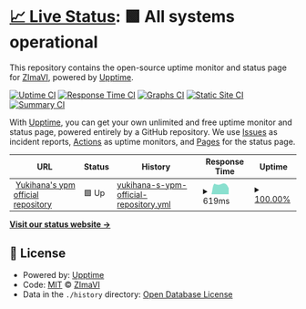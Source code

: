 # [📈 Live Status](https://zimavi.github.io/uptime-webs): <!--live status--> **🟩 All systems operational**

This repository contains the open-source uptime monitor and status page for [ZImaVI](https://zimavi.github.io/uptime-webs), powered by [Upptime](https://github.com/upptime/upptime).

[![Uptime CI](https://github.com/zimavi/uptime-webs/workflows/Uptime%20CI/badge.svg)](https://github.com/zimavi/uptime-webs/actions?query=workflow%3A%22Uptime+CI%22)
[![Response Time CI](https://github.com/zimavi/uptime-webs/workflows/Response%20Time%20CI/badge.svg)](https://github.com/zimavi/uptime-webs/actions?query=workflow%3A%22Response+Time+CI%22)
[![Graphs CI](https://github.com/zimavi/uptime-webs/workflows/Graphs%20CI/badge.svg)](https://github.com/zimavi/uptime-webs/actions?query=workflow%3A%22Graphs+CI%22)
[![Static Site CI](https://github.com/zimavi/uptime-webs/workflows/Static%20Site%20CI/badge.svg)](https://github.com/zimavi/uptime-webs/actions?query=workflow%3A%22Static+Site+CI%22)
[![Summary CI](https://github.com/zimavi/uptime-webs/workflows/Summary%20CI/badge.svg)](https://github.com/zimavi/uptime-webs/actions?query=workflow%3A%22Summary+CI%22)

With [Upptime](https://upptime.js.org), you can get your own unlimited and free uptime monitor and status page, powered entirely by a GitHub repository. We use [Issues](https://github.com/zimavi/uptime-webs/issues) as incident reports, [Actions](https://github.com/zimavi/uptime-webs/actions) as uptime monitors, and [Pages](https://zimavi.github.io/uptime-webs) for the status page.

<!--start: status pages-->
<!-- This summary is generated by Upptime (https://github.com/upptime/upptime) -->
<!-- Do not edit this manually, your changes will be overwritten -->
<!-- prettier-ignore -->
| URL | Status | History | Response Time | Uptime |
| --- | ------ | ------- | ------------- | ------ |
| <img alt="" src="https://icons.duckduckgo.com/ip3/null.ico" height="13"> [Yukihana's ypm official repository](yukihana.zimavi.top/repository.json) | 🟩 Up | [yukihana-s-ypm-official-repository.yml](https://github.com/zimavi/uptime-webs/commits/HEAD/history/yukihana-s-ypm-official-repository.yml) | <details><summary><img alt="Response time graph" src="./graphs/yukihana-s-ypm-official-repository/response-time-week.png" height="20"> 619ms</summary><br><a href="https://status.zimavi.top/history/yukihana-s-ypm-official-repository"><img alt="Response time 625" src="https://img.shields.io/endpoint?url=https%3A%2F%2Fraw.githubusercontent.com%2Fzimavi%2Fuptime-webs%2FHEAD%2Fapi%2Fyukihana-s-ypm-official-repository%2Fresponse-time.json"></a><br><a href="https://status.zimavi.top/history/yukihana-s-ypm-official-repository"><img alt="24-hour response time 438" src="https://img.shields.io/endpoint?url=https%3A%2F%2Fraw.githubusercontent.com%2Fzimavi%2Fuptime-webs%2FHEAD%2Fapi%2Fyukihana-s-ypm-official-repository%2Fresponse-time-day.json"></a><br><a href="https://status.zimavi.top/history/yukihana-s-ypm-official-repository"><img alt="7-day response time 619" src="https://img.shields.io/endpoint?url=https%3A%2F%2Fraw.githubusercontent.com%2Fzimavi%2Fuptime-webs%2FHEAD%2Fapi%2Fyukihana-s-ypm-official-repository%2Fresponse-time-week.json"></a><br><a href="https://status.zimavi.top/history/yukihana-s-ypm-official-repository"><img alt="30-day response time 615" src="https://img.shields.io/endpoint?url=https%3A%2F%2Fraw.githubusercontent.com%2Fzimavi%2Fuptime-webs%2FHEAD%2Fapi%2Fyukihana-s-ypm-official-repository%2Fresponse-time-month.json"></a><br><a href="https://status.zimavi.top/history/yukihana-s-ypm-official-repository"><img alt="1-year response time 625" src="https://img.shields.io/endpoint?url=https%3A%2F%2Fraw.githubusercontent.com%2Fzimavi%2Fuptime-webs%2FHEAD%2Fapi%2Fyukihana-s-ypm-official-repository%2Fresponse-time-year.json"></a></details> | <details><summary><a href="https://status.zimavi.top/history/yukihana-s-ypm-official-repository">100.00%</a></summary><a href="https://status.zimavi.top/history/yukihana-s-ypm-official-repository"><img alt="All-time uptime 99.82%" src="https://img.shields.io/endpoint?url=https%3A%2F%2Fraw.githubusercontent.com%2Fzimavi%2Fuptime-webs%2FHEAD%2Fapi%2Fyukihana-s-ypm-official-repository%2Fuptime.json"></a><br><a href="https://status.zimavi.top/history/yukihana-s-ypm-official-repository"><img alt="24-hour uptime 100.00%" src="https://img.shields.io/endpoint?url=https%3A%2F%2Fraw.githubusercontent.com%2Fzimavi%2Fuptime-webs%2FHEAD%2Fapi%2Fyukihana-s-ypm-official-repository%2Fuptime-day.json"></a><br><a href="https://status.zimavi.top/history/yukihana-s-ypm-official-repository"><img alt="7-day uptime 100.00%" src="https://img.shields.io/endpoint?url=https%3A%2F%2Fraw.githubusercontent.com%2Fzimavi%2Fuptime-webs%2FHEAD%2Fapi%2Fyukihana-s-ypm-official-repository%2Fuptime-week.json"></a><br><a href="https://status.zimavi.top/history/yukihana-s-ypm-official-repository"><img alt="30-day uptime 100.00%" src="https://img.shields.io/endpoint?url=https%3A%2F%2Fraw.githubusercontent.com%2Fzimavi%2Fuptime-webs%2FHEAD%2Fapi%2Fyukihana-s-ypm-official-repository%2Fuptime-month.json"></a><br><a href="https://status.zimavi.top/history/yukihana-s-ypm-official-repository"><img alt="1-year uptime 99.82%" src="https://img.shields.io/endpoint?url=https%3A%2F%2Fraw.githubusercontent.com%2Fzimavi%2Fuptime-webs%2FHEAD%2Fapi%2Fyukihana-s-ypm-official-repository%2Fuptime-year.json"></a></details>

<!--end: status pages-->

[**Visit our status website →**](https://zimavi.github.io/uptime-webs)

## 📄 License

- Powered by: [Upptime](https://github.com/upptime/upptime)
- Code: [MIT](./LICENSE) © [ZImaVI](https://zimavi.github.io/uptime-webs)
- Data in the `./history` directory: [Open Database License](https://opendatacommons.org/licenses/odbl/1-0/)
